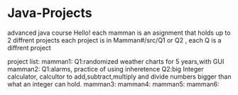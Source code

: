 # Java-Projects
advanced java course 
Hello!
each mamman is an asignment that holds up to 2 diffrent projects
each project is in Mamman#/src/Q1 or Q2 , each Q is a diffrent project

project list:
mamman1:
  Q1:randomized weather charts for 5 years,with GUI
mamman2:
  Q1:alarms, practice of using inheretence
  Q2:big Integer calculator, calcultor to add,subtract,multiply and divide numbers bigger than what an integer can hold. 
mamman3:
mamman4:
mamman5:
mamman6:

